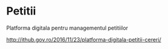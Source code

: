 # Petitii

Platforma digitala pentru managementul petitiilor

http://ithub.gov.ro/2016/11/23/platforma-digitala-petitii-cereri/
